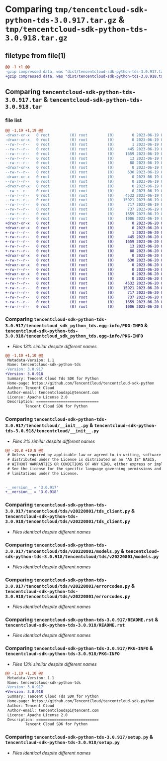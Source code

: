 # Comparing `tmp/tencentcloud-sdk-python-tds-3.0.917.tar.gz` & `tmp/tencentcloud-sdk-python-tds-3.0.918.tar.gz`

## filetype from file(1)

```diff
@@ -1 +1 @@
-gzip compressed data, was "dist/tencentcloud-sdk-python-tds-3.0.917.tar", last modified: Mon Jun 19 00:34:32 2023, max compression
+gzip compressed data, was "dist/tencentcloud-sdk-python-tds-3.0.918.tar", last modified: Tue Jun 20 02:49:45 2023, max compression
```

## Comparing `tencentcloud-sdk-python-tds-3.0.917.tar` & `tencentcloud-sdk-python-tds-3.0.918.tar`

### file list

```diff
@@ -1,19 +1,19 @@
-drwxr-xr-x   0 root         (0) root         (0)        0 2023-06-19 00:34:32.000000 tencentcloud-sdk-python-tds-3.0.917/
-drwxr-xr-x   0 root         (0) root         (0)        0 2023-06-19 00:34:32.000000 tencentcloud-sdk-python-tds-3.0.917/tencentcloud_sdk_python_tds.egg-info/
--rw-r--r--   0 root         (0) root         (0)        1 2023-06-19 00:34:32.000000 tencentcloud-sdk-python-tds-3.0.917/tencentcloud_sdk_python_tds.egg-info/dependency_links.txt
--rw-r--r--   0 root         (0) root         (0)      445 2023-06-19 00:34:32.000000 tencentcloud-sdk-python-tds-3.0.917/tencentcloud_sdk_python_tds.egg-info/SOURCES.txt
--rw-r--r--   0 root         (0) root         (0)     1659 2023-06-19 00:34:32.000000 tencentcloud-sdk-python-tds-3.0.917/tencentcloud_sdk_python_tds.egg-info/PKG-INFO
--rw-r--r--   0 root         (0) root         (0)       13 2023-06-19 00:34:32.000000 tencentcloud-sdk-python-tds-3.0.917/tencentcloud_sdk_python_tds.egg-info/top_level.txt
--rw-r--r--   0 root         (0) root         (0)       88 2023-06-19 00:34:32.000000 tencentcloud-sdk-python-tds-3.0.917/setup.cfg
-drwxr-xr-x   0 root         (0) root         (0)        0 2023-06-19 00:34:32.000000 tencentcloud-sdk-python-tds-3.0.917/tencentcloud/
--rw-r--r--   0 root         (0) root         (0)      630 2023-06-19 00:34:32.000000 tencentcloud-sdk-python-tds-3.0.917/tencentcloud/__init__.py
-drwxr-xr-x   0 root         (0) root         (0)        0 2023-06-19 00:34:32.000000 tencentcloud-sdk-python-tds-3.0.917/tencentcloud/tds/
--rw-r--r--   0 root         (0) root         (0)        0 2023-06-19 00:34:32.000000 tencentcloud-sdk-python-tds-3.0.917/tencentcloud/tds/__init__.py
-drwxr-xr-x   0 root         (0) root         (0)        0 2023-06-19 00:34:32.000000 tencentcloud-sdk-python-tds-3.0.917/tencentcloud/tds/v20220801/
--rw-r--r--   0 root         (0) root         (0)        0 2023-06-19 00:34:32.000000 tencentcloud-sdk-python-tds-3.0.917/tencentcloud/tds/v20220801/__init__.py
--rw-r--r--   0 root         (0) root         (0)     4532 2023-06-19 00:34:32.000000 tencentcloud-sdk-python-tds-3.0.917/tencentcloud/tds/v20220801/tds_client.py
--rw-r--r--   0 root         (0) root         (0)    15921 2023-06-19 00:34:32.000000 tencentcloud-sdk-python-tds-3.0.917/tencentcloud/tds/v20220801/models.py
--rw-r--r--   0 root         (0) root         (0)      717 2023-06-19 00:34:32.000000 tencentcloud-sdk-python-tds-3.0.917/tencentcloud/tds/v20220801/errorcodes.py
--rw-r--r--   0 root         (0) root         (0)      737 2023-06-19 00:34:32.000000 tencentcloud-sdk-python-tds-3.0.917/README.rst
--rw-r--r--   0 root         (0) root         (0)     1659 2023-06-19 00:34:32.000000 tencentcloud-sdk-python-tds-3.0.917/PKG-INFO
--rw-r--r--   0 root         (0) root         (0)     1006 2023-06-19 00:34:32.000000 tencentcloud-sdk-python-tds-3.0.917/setup.py
+drwxr-xr-x   0 root         (0) root         (0)        0 2023-06-20 02:49:45.000000 tencentcloud-sdk-python-tds-3.0.918/
+drwxr-xr-x   0 root         (0) root         (0)        0 2023-06-20 02:49:45.000000 tencentcloud-sdk-python-tds-3.0.918/tencentcloud_sdk_python_tds.egg-info/
+-rw-r--r--   0 root         (0) root         (0)        1 2023-06-20 02:49:45.000000 tencentcloud-sdk-python-tds-3.0.918/tencentcloud_sdk_python_tds.egg-info/dependency_links.txt
+-rw-r--r--   0 root         (0) root         (0)      445 2023-06-20 02:49:45.000000 tencentcloud-sdk-python-tds-3.0.918/tencentcloud_sdk_python_tds.egg-info/SOURCES.txt
+-rw-r--r--   0 root         (0) root         (0)     1659 2023-06-20 02:49:45.000000 tencentcloud-sdk-python-tds-3.0.918/tencentcloud_sdk_python_tds.egg-info/PKG-INFO
+-rw-r--r--   0 root         (0) root         (0)       13 2023-06-20 02:49:45.000000 tencentcloud-sdk-python-tds-3.0.918/tencentcloud_sdk_python_tds.egg-info/top_level.txt
+-rw-r--r--   0 root         (0) root         (0)       88 2023-06-20 02:49:45.000000 tencentcloud-sdk-python-tds-3.0.918/setup.cfg
+drwxr-xr-x   0 root         (0) root         (0)        0 2023-06-20 02:49:45.000000 tencentcloud-sdk-python-tds-3.0.918/tencentcloud/
+-rw-r--r--   0 root         (0) root         (0)      630 2023-06-20 02:49:45.000000 tencentcloud-sdk-python-tds-3.0.918/tencentcloud/__init__.py
+drwxr-xr-x   0 root         (0) root         (0)        0 2023-06-20 02:49:45.000000 tencentcloud-sdk-python-tds-3.0.918/tencentcloud/tds/
+-rw-r--r--   0 root         (0) root         (0)        0 2023-06-20 02:49:45.000000 tencentcloud-sdk-python-tds-3.0.918/tencentcloud/tds/__init__.py
+drwxr-xr-x   0 root         (0) root         (0)        0 2023-06-20 02:49:45.000000 tencentcloud-sdk-python-tds-3.0.918/tencentcloud/tds/v20220801/
+-rw-r--r--   0 root         (0) root         (0)        0 2023-06-20 02:49:45.000000 tencentcloud-sdk-python-tds-3.0.918/tencentcloud/tds/v20220801/__init__.py
+-rw-r--r--   0 root         (0) root         (0)     4532 2023-06-20 02:49:45.000000 tencentcloud-sdk-python-tds-3.0.918/tencentcloud/tds/v20220801/tds_client.py
+-rw-r--r--   0 root         (0) root         (0)    15921 2023-06-20 02:49:45.000000 tencentcloud-sdk-python-tds-3.0.918/tencentcloud/tds/v20220801/models.py
+-rw-r--r--   0 root         (0) root         (0)      717 2023-06-20 02:49:45.000000 tencentcloud-sdk-python-tds-3.0.918/tencentcloud/tds/v20220801/errorcodes.py
+-rw-r--r--   0 root         (0) root         (0)      737 2023-06-20 02:49:45.000000 tencentcloud-sdk-python-tds-3.0.918/README.rst
+-rw-r--r--   0 root         (0) root         (0)     1659 2023-06-20 02:49:45.000000 tencentcloud-sdk-python-tds-3.0.918/PKG-INFO
+-rw-r--r--   0 root         (0) root         (0)     1006 2023-06-20 02:49:45.000000 tencentcloud-sdk-python-tds-3.0.918/setup.py
```

### Comparing `tencentcloud-sdk-python-tds-3.0.917/tencentcloud_sdk_python_tds.egg-info/PKG-INFO` & `tencentcloud-sdk-python-tds-3.0.918/tencentcloud_sdk_python_tds.egg-info/PKG-INFO`

 * *Files 13% similar despite different names*

```diff
@@ -1,10 +1,10 @@
 Metadata-Version: 1.1
 Name: tencentcloud-sdk-python-tds
-Version: 3.0.917
+Version: 3.0.918
 Summary: Tencent Cloud Tds SDK for Python
 Home-page: https://github.com/TencentCloud/tencentcloud-sdk-python
 Author: Tencent Cloud
 Author-email: tencentcloudapi@tencent.com
 License: Apache License 2.0
 Description: ============================
         Tencent Cloud SDK for Python
```

### Comparing `tencentcloud-sdk-python-tds-3.0.917/tencentcloud/__init__.py` & `tencentcloud-sdk-python-tds-3.0.918/tencentcloud/__init__.py`

 * *Files 2% similar despite different names*

```diff
@@ -10,8 +10,8 @@
 # Unless required by applicable law or agreed to in writing, software
 # distributed under the License is distributed on an "AS IS" BASIS,
 # WITHOUT WARRANTIES OR CONDITIONS OF ANY KIND, either express or implied.
 # See the License for the specific language governing permissions and
 # limitations under the License.
 
 
-__version__ = '3.0.917'
+__version__ = '3.0.918'
```

### Comparing `tencentcloud-sdk-python-tds-3.0.917/tencentcloud/tds/v20220801/tds_client.py` & `tencentcloud-sdk-python-tds-3.0.918/tencentcloud/tds/v20220801/tds_client.py`

 * *Files identical despite different names*

### Comparing `tencentcloud-sdk-python-tds-3.0.917/tencentcloud/tds/v20220801/models.py` & `tencentcloud-sdk-python-tds-3.0.918/tencentcloud/tds/v20220801/models.py`

 * *Files identical despite different names*

### Comparing `tencentcloud-sdk-python-tds-3.0.917/tencentcloud/tds/v20220801/errorcodes.py` & `tencentcloud-sdk-python-tds-3.0.918/tencentcloud/tds/v20220801/errorcodes.py`

 * *Files identical despite different names*

### Comparing `tencentcloud-sdk-python-tds-3.0.917/README.rst` & `tencentcloud-sdk-python-tds-3.0.918/README.rst`

 * *Files identical despite different names*

### Comparing `tencentcloud-sdk-python-tds-3.0.917/PKG-INFO` & `tencentcloud-sdk-python-tds-3.0.918/PKG-INFO`

 * *Files 13% similar despite different names*

```diff
@@ -1,10 +1,10 @@
 Metadata-Version: 1.1
 Name: tencentcloud-sdk-python-tds
-Version: 3.0.917
+Version: 3.0.918
 Summary: Tencent Cloud Tds SDK for Python
 Home-page: https://github.com/TencentCloud/tencentcloud-sdk-python
 Author: Tencent Cloud
 Author-email: tencentcloudapi@tencent.com
 License: Apache License 2.0
 Description: ============================
         Tencent Cloud SDK for Python
```

### Comparing `tencentcloud-sdk-python-tds-3.0.917/setup.py` & `tencentcloud-sdk-python-tds-3.0.918/setup.py`

 * *Files identical despite different names*

